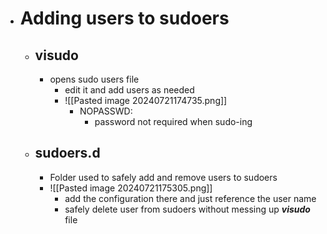 - # Adding users to sudoers 
	- ## visudo
		- opens sudo users file
			- edit it and add users as needed
			- ![[Pasted image 20240721174735.png]]
				- NOPASSWD: 
					- password not required when sudo-ing
	- ## sudoers.d
		- Folder used to safely add and remove users to sudoers
		- ![[Pasted image 20240721175305.png]]
			- add the configuration there and just reference the user name
			- safely delete user from sudoers without messing up _**visudo**_ file